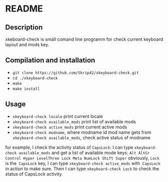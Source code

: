 README
======


Description
-----------
xkeboard-check is small comand line programm for check current keyboard layout and mods key.

Compilation and installation
----------------------------
- `git clone https://github.com/Skrip42/xkeyboard-check.git`
- `cd ./xkeyboard-check`
- `make`
- `make install`

Usage
-----

- `xkeyboard-check locale` print current locale
- `xkeyboard-check available_mods` print list of available mods
- `xkeyboard-check active_mods` print current active mods
- `xkeyboard-check modname`, where modname id mod name gets from `xkeyboard-check available_mods`, check active status of modname

for example, I check the activity status of `CapsLock`:
I can type `xkeyboard-check available_mods` and get a list of available mode keys:
`Alt
 AltGr
 Control
 Hyper
 LevelThree
 Lock
 Meta
 NumLock
 Shift
 Super`
obviously, `Lock` is the` CapsLock` key, I can type `xkeyboard-check active_mods` with` CapsLock` in action to make sure.
Then I can type `xkeyboard-check Lock` to check the status of CapsLock activity.
